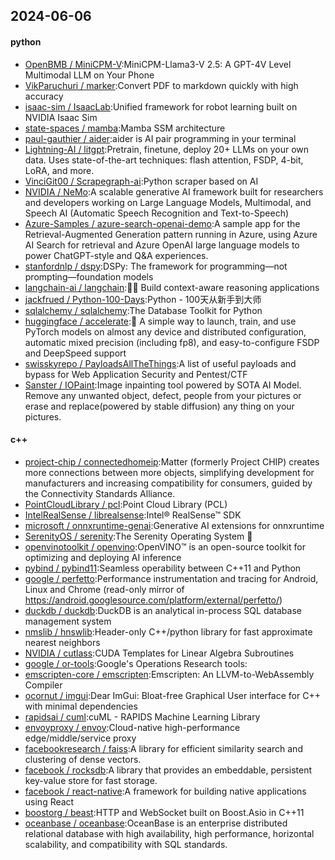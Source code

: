 ## 2024-06-06

#### python
* [OpenBMB / MiniCPM-V](https://github.com/OpenBMB/MiniCPM-V):MiniCPM-Llama3-V 2.5: A GPT-4V Level Multimodal LLM on Your Phone
* [VikParuchuri / marker](https://github.com/VikParuchuri/marker):Convert PDF to markdown quickly with high accuracy
* [isaac-sim / IsaacLab](https://github.com/isaac-sim/IsaacLab):Unified framework for robot learning built on NVIDIA Isaac Sim
* [state-spaces / mamba](https://github.com/state-spaces/mamba):Mamba SSM architecture
* [paul-gauthier / aider](https://github.com/paul-gauthier/aider):aider is AI pair programming in your terminal
* [Lightning-AI / litgpt](https://github.com/Lightning-AI/litgpt):Pretrain, finetune, deploy 20+ LLMs on your own data. Uses state-of-the-art techniques: flash attention, FSDP, 4-bit, LoRA, and more.
* [VinciGit00 / Scrapegraph-ai](https://github.com/VinciGit00/Scrapegraph-ai):Python scraper based on AI
* [NVIDIA / NeMo](https://github.com/NVIDIA/NeMo):A scalable generative AI framework built for researchers and developers working on Large Language Models, Multimodal, and Speech AI (Automatic Speech Recognition and Text-to-Speech)
* [Azure-Samples / azure-search-openai-demo](https://github.com/Azure-Samples/azure-search-openai-demo):A sample app for the Retrieval-Augmented Generation pattern running in Azure, using Azure AI Search for retrieval and Azure OpenAI large language models to power ChatGPT-style and Q&A experiences.
* [stanfordnlp / dspy](https://github.com/stanfordnlp/dspy):DSPy: The framework for programming—not prompting—foundation models
* [langchain-ai / langchain](https://github.com/langchain-ai/langchain):🦜🔗 Build context-aware reasoning applications
* [jackfrued / Python-100-Days](https://github.com/jackfrued/Python-100-Days):Python - 100天从新手到大师
* [sqlalchemy / sqlalchemy](https://github.com/sqlalchemy/sqlalchemy):The Database Toolkit for Python
* [huggingface / accelerate](https://github.com/huggingface/accelerate):🚀 A simple way to launch, train, and use PyTorch models on almost any device and distributed configuration, automatic mixed precision (including fp8), and easy-to-configure FSDP and DeepSpeed support
* [swisskyrepo / PayloadsAllTheThings](https://github.com/swisskyrepo/PayloadsAllTheThings):A list of useful payloads and bypass for Web Application Security and Pentest/CTF
* [Sanster / IOPaint](https://github.com/Sanster/IOPaint):Image inpainting tool powered by SOTA AI Model. Remove any unwanted object, defect, people from your pictures or erase and replace(powered by stable diffusion) any thing on your pictures.

#### c++
* [project-chip / connectedhomeip](https://github.com/project-chip/connectedhomeip):Matter (formerly Project CHIP) creates more connections between more objects, simplifying development for manufacturers and increasing compatibility for consumers, guided by the Connectivity Standards Alliance.
* [PointCloudLibrary / pcl](https://github.com/PointCloudLibrary/pcl):Point Cloud Library (PCL)
* [IntelRealSense / librealsense](https://github.com/IntelRealSense/librealsense):Intel® RealSense™ SDK
* [microsoft / onnxruntime-genai](https://github.com/microsoft/onnxruntime-genai):Generative AI extensions for onnxruntime
* [SerenityOS / serenity](https://github.com/SerenityOS/serenity):The Serenity Operating System 🐞
* [openvinotoolkit / openvino](https://github.com/openvinotoolkit/openvino):OpenVINO™ is an open-source toolkit for optimizing and deploying AI inference
* [pybind / pybind11](https://github.com/pybind/pybind11):Seamless operability between C++11 and Python
* [google / perfetto](https://github.com/google/perfetto):Performance instrumentation and tracing for Android, Linux and Chrome (read-only mirror of https://android.googlesource.com/platform/external/perfetto/)
* [duckdb / duckdb](https://github.com/duckdb/duckdb):DuckDB is an analytical in-process SQL database management system
* [nmslib / hnswlib](https://github.com/nmslib/hnswlib):Header-only C++/python library for fast approximate nearest neighbors
* [NVIDIA / cutlass](https://github.com/NVIDIA/cutlass):CUDA Templates for Linear Algebra Subroutines
* [google / or-tools](https://github.com/google/or-tools):Google's Operations Research tools:
* [emscripten-core / emscripten](https://github.com/emscripten-core/emscripten):Emscripten: An LLVM-to-WebAssembly Compiler
* [ocornut / imgui](https://github.com/ocornut/imgui):Dear ImGui: Bloat-free Graphical User interface for C++ with minimal dependencies
* [rapidsai / cuml](https://github.com/rapidsai/cuml):cuML - RAPIDS Machine Learning Library
* [envoyproxy / envoy](https://github.com/envoyproxy/envoy):Cloud-native high-performance edge/middle/service proxy
* [facebookresearch / faiss](https://github.com/facebookresearch/faiss):A library for efficient similarity search and clustering of dense vectors.
* [facebook / rocksdb](https://github.com/facebook/rocksdb):A library that provides an embeddable, persistent key-value store for fast storage.
* [facebook / react-native](https://github.com/facebook/react-native):A framework for building native applications using React
* [boostorg / beast](https://github.com/boostorg/beast):HTTP and WebSocket built on Boost.Asio in C++11
* [oceanbase / oceanbase](https://github.com/oceanbase/oceanbase):OceanBase is an enterprise distributed relational database with high availability, high performance, horizontal scalability, and compatibility with SQL standards.
